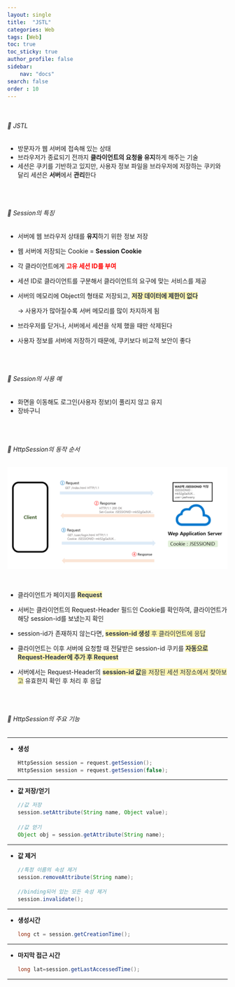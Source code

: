 ```yaml
---
layout: single
title:  "JSTL"
categories: Web
tags: [Web]
toc: true
toc_sticky: true
author_profile: false
sidebar:
    nav: "docs"
search: false
order : 10
---
```


<br>

###### 🚥 JSTL

- 방문자가 웹 서버에 접속해 있는 상태
- 브라우저가 종료되기 전까지 **클라이언트의 요청을 유지**하게 해주는 기술
- 세션은 쿠키를 기반하고 있지만, 사용자 정보 파일을 브라우저에 저장하는 쿠키와 달리 세션은 **서버**에서 **관리**한다

<br><br>



###### 🚥 Session의 특징

- 서버에 웹 브라우저 상태를 **유지**하기 위한 정보 저장

- 웹 서버에 저장되는 Cookie =  **Session Cookie**

- 각 클라이언트에게 **<span style="color:red">고유 세션 ID를 부여</span>**

- 세션 ID로 클라이언트를 구분해서 클라이언트의 요구에 맞는 서비스를 제공

- 서버의 메모리에 Object의 형태로 저장되고, <span style="color:#2d3748;background-color:#fff5b1">**저장 데이터에 제한이 없다**</span>

  → 사용자가 많아질수록 서버 메모리를 많이 차지하게 됨

- 브라우저를 닫거나, 서버에서 세션을 삭제 했을 때만 삭제된다

- 사용자 정보를 서버에 저장하기 때문에,  쿠키보다 비교적 보안이 좋다

<br><br>

###### 🚥 Session의 사용 예

- 화면을 이동해도 로그인(사용자 정보)이 풀리지 않고 유지
- 장바구니

<br>

<br>

###### 🚥 HttpSession의 동작 순서

![image-20220408125531096](../../images/db/2022-04-01-be/image-20220408125531096.png)

<br>

- 클라이언트가 페이지를 <span style="color:#2d3748;background-color:#fff5b1">**Request**</span>

- 서버는 클라이언트의 Request-Header 필드인 Cookie를 확인하여, 클라이언트가 해당 session-id를 보냈는지 확인

- session-id가 존재하지 않는다면, <span style="color:#2d3748;background-color:#fff5b1">**session-id 생성** 후 클라이언트에 응답</span>

- 클라이언트는 이후 서버에 요청할 때 전달받은 session-id 쿠키를 **<span style="color:#2d3748;background-color:#fff5b1">자동으로 Request-Header에 추가 후 Request</span>**

- 서버에서는 Request-Header의  <span style="color:#2d3748;background-color:#fff5b1">**session-id 값**을 저장된 세션 저장소에서 찾아보고</span> 유효한지 확인 후 처리 후 응답


<br>

<br>

###### 🚥 HttpSession의 주요 기능

------

- **생성**

  ``` java
  HttpSession session = request.getSession();
  HttpSession session = request.getSession(false);
  ```

------

- **값 저장/얻기**

  ```java
  //값 저장
  session.setAttribute(String name, Object value);
  
  //값 얻기
  Object obj = session.getAttribute(String name);
  ```

----------

- **값 제거**

  ```java
  //특정 이름의 속성 제거
  session.removeAttribute(String name);
  
  //binding되어 있는 모든 속성 제거
  session.invalidate();
  ```

----------

- **생성시간**

  ```java
  long ct = session.getCreationTime();
  ```

----------

- **마지막 접근 시간**

  ```java
  long lat=session.getLastAccessedTime();
  ```

----------

<br><br>
